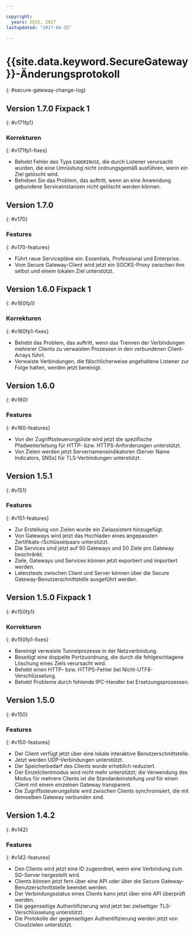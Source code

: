 ```yaml
---

copyright:
  years: 2015, 2017
lastupdated: "2017-04-25"

---
```


# {{site.data.keyword.SecureGateway}}-Änderungsprotokoll
{: #secure-gateway-change-log}

## Version 1.7.0 Fixpack 1
{: #v171fp1}

### Korrekturen
{: #v171fp1-fixes}

- Behebt Fehler des Typs `EADDRINUSE`, die durch Listener verursacht wurden, die eine Umrüstung nicht ordnungsgemäß ausführen, wenn ein Ziel gelöscht wird.
- Beheben Sie das Problem, das auftritt, wenn an eine Anwendung gebundene Serviceinstanzen nicht gelöscht werden können.

## Version 1.7.0
{: #v170}

### Features
{: #v170-features}

- Führt neue Servicepläne ein: Essentials, Professional und Enterprise.
- Vom Secure Gateway-Client wird jetzt ein SOCKS-Proxy zwischen ihm selbst und einem lokalen Ziel unterstützt.

## Version 1.6.0 Fixpack 1
{: #v160fp1}

### Korrekturen
{: #v160fp1-fixes}

- Behebt das Problem, das auftritt, wenn das Trennen der Verbindungen mehrerer Clients zu verwaisten Prozessen in den verbundenen Client-Arrays führt.
- Verwaiste Verbindungen, die fälschlicherweise angehaltene Listener zur Folge hatten, werden jetzt bereinigt.

## Version 1.6.0
{: #v160}

### Features
{: #v160-features}

- Von der Zugriffssteuerungsliste wird jetzt die spezifische Pfadweiterleitung für HTTP- bzw. HTTPS-Anforderungen unterstützt.
- Von Zielen werden jetzt Servernamensindikatoren (Server Name Indicators, SNSs) für TLS-Verbindungen unterstützt.

## Version 1.5.1
{: #v151}

### Features
{: #v151-features}

- Zur Erstellung von Zielen wurde ein Zielassistent hinzugefügt.
- Von Gateways wird jetzt das Hochladen eines angepassten Zertifikats-/Schlüsselpaars unterstützt.
- Die Services sind jetzt auf 50 Gateways und 50 Ziele pro Gateway beschränkt.
- Ziele, Gateways und Services können jetzt exportiert und importiert werden.
- Latenztests zwischen Client und Server können über die Secure Gateway-Benutzerschnittstelle ausgeführt werden.

## Version 1.5.0 Fixpack 1
{: #v150fp1}

### Korrekturen
{: #v150fp1-fixes}

- Bereinigt verwaiste Tunnelprozesse in der Netzverbindung.
- Beseitigt eine doppelte Portzuordnung, die durch die fehlgeschlagene Löschung eines Ziels verursacht wird.
- Behebt einen HTTP- bzw. HTTPS-Fehler bei Nicht-UTF8-Verschlüsselung.
- Behebt Probleme durch fehlende IPC-Handler bei Ersetzungsprozessen.

## Version 1.5.0
{: #v150}

### Features
{: #v150-features}

- Der Client verfügt jetzt über eine lokale interaktive Benutzerschnittstelle.
- Jetzt werden UDP-Verbindungen unterstützt.
- Der Speicherbedarf des Clients wurde erheblich reduziert.
- Der Einzelclientmodus wird nicht mehr unterstützt; die Verwendung des Modus für mehrere Clients ist die Standardeinstellung und für einen Client mit einem einzelnen Gateway transparent.
- Die Zugriffssteuerungsliste wird zwischen Clients synchronisiert, die mit demselben Gateway verbunden sind.

## Version 1.4.2
{: #v142}

### Features
{: #v142-features}

- Den Clients wird jetzt eine ID zugeordnet, wenn eine Verbindung zum SG-Server hergestellt wird.
- Clients können jetzt fern über eine API oder über die Secure Gateway-Benutzerschnittstelle beendet werden.
- Der Verbindungsstatus eines Clients kann jetzt über eine API überprüft werden.
- Die gegenseitige Authentifizierung wird jetzt bei zielseitiger TLS-Verschlüsselung unterstützt.
- Die Protokolle der gegenseitigen Authentifizierung werden jetzt von Cloudzielen unterstützt.
